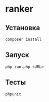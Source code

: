 # ranker

## Установка
```
composer install
```

## Запуск
```
php run.php <URL>
```

## Тесты
```
phpunit
```
